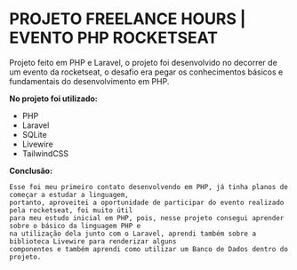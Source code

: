# PROJETO FREELANCE HOURS | EVENTO PHP ROCKETSEAT

Projeto feito em PHP e Laravel, o projeto foi desenvolvido no decorrer de um evento da rocketseat, o desafio era pegar os conhecimentos básicos e fundamentais do desenvolvimento em PHP.

<strong>No projeto foi utilizado:</strong>

* PHP
* Laravel
* SQLite
* Livewire
* TailwindCSS

<strong>Conclusão:</strong>
```
Esse foi meu primeiro contato desenvolvendo em PHP, já tinha planos de começar a estudar a linguagem,
portanto, aproveitei a oportunidade de participar do evento realizado pela rocketseat, foi muito útil
para meu estudo inicial em PHP, pois, nesse projeto consegui aprender sobre o básico da linguagem PHP e
na utilização dela junto com o Laravel, aprendi também sobre a biblioteca Livewire para renderizar alguns
componentes e também aprendi como utilizar um Banco de Dados dentro do projeto.
```
